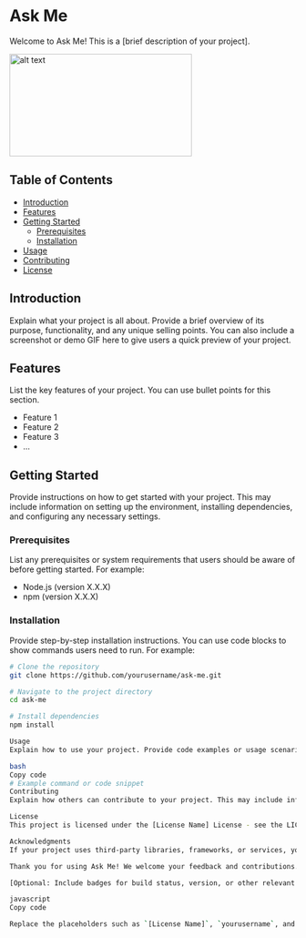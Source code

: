 # Ask Me

Welcome to Ask Me! This is a [brief description of your project].

<img src="[https://url/to/img.png](https://github.com/Askmeai/VisualWarehouse/blob/main/askmebannergithub.png)" alt="alt text" width="320" height="180">

## Table of Contents

- [Introduction](#introduction)
- [Features](#features)
- [Getting Started](#getting-started)
  - [Prerequisites](#prerequisites)
  - [Installation](#installation)
- [Usage](#usage)
- [Contributing](#contributing)
- [License](#license)

## Introduction

Explain what your project is all about. Provide a brief overview of its purpose, functionality, and any unique selling points. You can also include a screenshot or demo GIF here to give users a quick preview of your project.

## Features

List the key features of your project. You can use bullet points for this section.

- Feature 1
- Feature 2
- Feature 3
- ...

## Getting Started

Provide instructions on how to get started with your project. This may include information on setting up the environment, installing dependencies, and configuring any necessary settings.

### Prerequisites

List any prerequisites or system requirements that users should be aware of before getting started. For example:

- Node.js (version X.X.X)
- npm (version X.X.X)

### Installation

Provide step-by-step installation instructions. You can use code blocks to show commands users need to run. For example:

```bash
# Clone the repository
git clone https://github.com/yourusername/ask-me.git

# Navigate to the project directory
cd ask-me

# Install dependencies
npm install

Usage
Explain how to use your project. Provide code examples or usage scenarios to help users understand how to interact with your application or library.

bash
Copy code
# Example command or code snippet
Contributing
Explain how others can contribute to your project. This may include information on how to report bugs, suggest new features, or submit pull requests. Be sure to include guidelines for coding style and pull request reviews if applicable.

License
This project is licensed under the [License Name] License - see the LICENSE file for details.

Acknowledgments
If your project uses third-party libraries, frameworks, or services, you can acknowledge them here and provide links to their documentation or websites.

Thank you for using Ask Me! We welcome your feedback and contributions. If you have any questions or need assistance, please feel free to contact us.

[Optional: Include badges for build status, version, or other relevant information]

javascript
Copy code

Replace the placeholders such as `[License Name]`, `yourusername`, and `your.email@example.com` with your project's specific information. Additionally, customize the sections, formatting, and content as needed to best represent your project.
